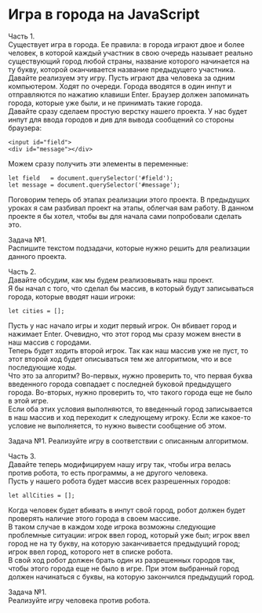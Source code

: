 # Игра в города на JavaScript  

Часть 1.  
Существует игра в города. Ее правила: в города играют двое и более человек, в которой каждый участник в свою очередь называет реально существующий город любой страны, название которого начинается на ту букву, которой оканчивается название предыдущего участника.  
Давайте реализуем эту игру. Пусть играют два человека за одним компьютером. Ходят по очереди. Города вводятся в один инпут и отправляются по нажатию клавиши Enter. Браузер должен запоминать города, которые уже были, и не принимать такие города.  
Давайте сразу сделаем простую верстку нашего проекта. У нас будет инпут для ввода городов и див для вывода сообщений со стороны браузера:  
```  
<input id="field">
<div id="message"></div>  
```  
Можем сразу получить эти элементы в переменные:  
```  
let field   = document.querySelector('#field');
let message = document.querySelector('#message');  
```  
Поговорим теперь об этапах реализации этого проекта. В предыдущих уроках я сам разбивал проект на этапы, облегчая вам работу. В данном проекте я бы хотел, чтобы вы для начала сами попробовали сделать это.  
  
Задача №1.  
Распишите текстом подзадачи, которые нужно решить для реализации данного проекта.  
  
Часть 2.  
Давайте обсудим, как мы будем реализовывать наш проект.  
Я бы начал с того, что сделал бы массив, в который будут записываться города, которые вводят наши игроки:  
```  
let cities = [];  
```  
Пусть у нас начало игры и ходит первый игрок. Он вбивает город и нажимает Enter. Очевидно, что этот город мы сразу можем внести в наш массив с городами.  
Теперь будет ходить второй игрок. Так как наш массив уже не пуст, то этот второй ход будет описываться тем же алгоритмом, что и все последующие ходы.  
Что это за алгоритм? Во-первых, нужно проверить то, что первая буква введенного города совпадает с последней буковой предыдущего города. Во-вторых, нужно проверить то, что такого города еще не было в этой игре.  
Если оба этих условия выполняются, то введенный город записывается в наш массив и ход переходит к следующему игроку. Если же какое-то условие не выполняется, то нужно вывести сообщение об этом.  
  
Задача №1. 
Реализуйте игру в соответствии с описанным алгоритмом.  
  
Часть 3.  
Давайте теперь модифицируем нашу игру так, чтобы игра велась против робота, то есть программы, а не другого человека.  
Пусть у нашего робота будет массив всех разрешенных городов:  
```  
let allCities = [];  
```  
Когда человек будет вбивать в инпут свой город, робот должен будет проверять наличие этого города в своем массиве.  
В таком случае в каждом ходе игрока возможны следующие проблемные ситуации: игрок ввел город, который уже был; игрок ввел город не на ту букву, на которую заканчивается предыдущий город; игрок ввел город, которого нет в списке робота.  
В свой ход робот должен брать один из разрешенных городов так, чтобы этого города еще не было в игре. При этом выбранный город должен начинаться с буквы, на которую закончился предыдущий город.  
  
Задача №1.  
Реализуйте игру человека против робота.